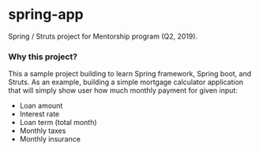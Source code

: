 # spring-app
Spring / Struts project for Mentorship program (Q2, 2019).

### Why this project?
This a sample project building to learn Spring framework, Spring boot, and Struts. 
As an example, building a simple mortgage calculator application that will simply show user how much monthly payment for given input: 
* Loan amount
* Interest rate
* Loan term (total month)
* Monthly taxes
* Monthly insurance
